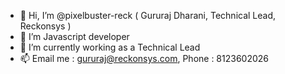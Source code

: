 - 👋 Hi, I’m @pixelbuster-reck ( Gururaj Dharani, Technical Lead, Reckonsys )
- 👀 I’m Javascript developer
- 🌱 I’m currently working as a Technical Lead
- 📫 Email me : gururaj@reckonsys.com, Phone : 8123602026
